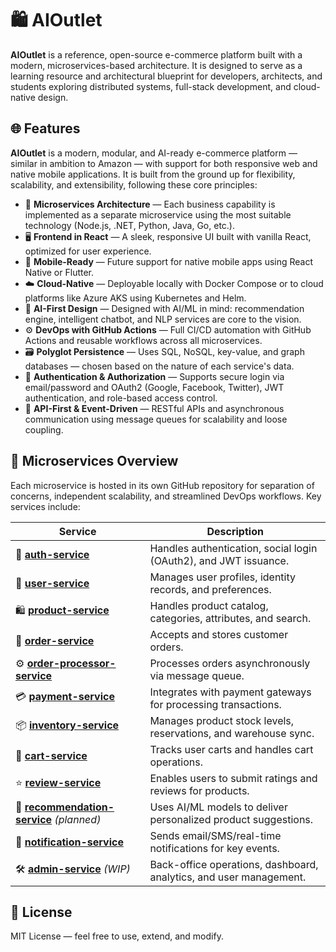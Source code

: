 # 🛍️ AIOutlet

**AIOutlet** is a reference, open-source e-commerce platform built with a modern, microservices-based architecture. It is designed to serve as a learning resource and architectural blueprint for developers, architects, and students exploring distributed systems, full-stack development, and cloud-native design.

## 🌐 Features

**AIOutlet** is a modern, modular, and AI-ready e-commerce platform — similar in ambition to Amazon — with support for both responsive web and native mobile applications. It is built from the ground up for flexibility, scalability, and extensibility, following these core principles:

- 🧱 **Microservices Architecture** — Each business capability is implemented as a separate microservice using the most suitable technology (Node.js, .NET, Python, Java, Go, etc.).
- 🖥️ **Frontend in React** — A sleek, responsive UI built with vanilla React, optimized for user experience.
- 📱 **Mobile-Ready** — Future support for native mobile apps using React Native or Flutter.
- ☁️ **Cloud-Native** — Deployable locally with Docker Compose or to cloud platforms like Azure AKS using Kubernetes and Helm.
- 🧠 **AI-First Design** — Designed with AI/ML in mind: recommendation engine, intelligent chatbot, and NLP services are core to the vision.
- ⚙️ **DevOps with GitHub Actions** — Full CI/CD automation with GitHub Actions and reusable workflows across all microservices.
- 🗃️ **Polyglot Persistence** — Uses SQL, NoSQL, key-value, and graph databases — chosen based on the nature of each service's data.
- 🔐 **Authentication & Authorization** — Supports secure login via email/password and OAuth2 (Google, Facebook, Twitter), JWT authentication, and role-based access control.
- 📡 **API-First & Event-Driven** — RESTful APIs and asynchronous communication using message queues for scalability and loose coupling.


## 🧩 Microservices Overview

Each microservice is hosted in its own GitHub repository for separation of concerns, independent scalability, and streamlined DevOps workflows. Key services include:

| Service                        | Description                                                                 |
|-------------------------------|-----------------------------------------------------------------------------|
| 🔐 [**auth-service**](https://github.com/AIOutlet/auth-service)             | Handles authentication, social login (OAuth2), and JWT issuance.         |
| 👤 [**user-service**](https://github.com/AIOutlet/user-service)             | Manages user profiles, identity records, and preferences.                |
| 🛍️ [**product-service**](https://github.com/AIOutlet/product-service)         | Handles product catalog, categories, attributes, and search.             |
| 🧾 [**order-service**](https://github.com/AIOutlet/order-service)             | Accepts and stores customer orders.                                      |
| ⚙️ [**order-processor-service**](https://github.com/AIOutlet/order-processor-service) | Processes orders asynchronously via message queue.                      |
| 💳 [**payment-service**](https://github.com/AIOutlet/payment-service)         | Integrates with payment gateways for processing transactions.            |
| 📦 [**inventory-service**](https://github.com/AIOutlet/inventory-service)     | Manages product stock levels, reservations, and warehouse sync.          |
| 🛒 [**cart-service**](https://github.com/AIOutlet/cart-service)               | Tracks user carts and handles cart operations.                           |
| ⭐ [**review-service**](https://github.com/AIOutlet/review-service)           | Enables users to submit ratings and reviews for products.                |
| 🤖 [**recommendation-service**](https://github.com/AIOutlet/recommendation-service) _(planned)_ | Uses AI/ML models to deliver personalized product suggestions. |
| 📣 [**notification-service**](https://github.com/AIOutlet/notification-service) | Sends email/SMS/real-time notifications for key events.         |
| 🛠️ [**admin-service**](https://github.com/AIOutlet/admin-service) _(WIP)_    | Back-office operations, dashboard, analytics, and user management.       |


## 📃 License

MIT License — feel free to use, extend, and modify.

